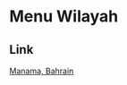 # Menu Wilayah

## Link

[Manama, Bahrain](https://github.com/gigit-pemilu/pemilu-2024-99-luar-negeri/tree/main/pilpres/hitung-suara/sub/99-luar-negeri/sub/70-manama-bahrain/sub/01-manama-bahrain)

